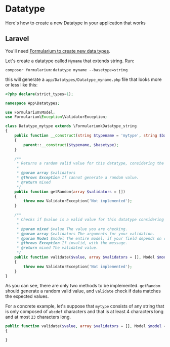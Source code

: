 # Datatype

Here's how to create a new Datatype in your application that works

## Laravel

You'll need [Formularium to create new data types](https://github.com/Corollarium/Formularium/).

Let's create a datatype called `Myname` that extends string. Run:

```
composer formularium:datatype myname --basetype=string
```

this will generate a `app/Datatypes/Datatype_myname.php` file that looks more or less like this:

```php
<?php declare(strict_types=1);

namespace App\Datatypes;

use Formularium\Model;
use Formularium\Exception\ValidatorException;

class Datatype_mytype extends \Formularium\Datatype_string
{
    public function __construct(string $typename = 'mytype', string $basetype = 'string')
    {
        parent::__construct($typename, $basetype);
    }

    /**
     * Returns a random valid value for this datatype, considering the validators
     *
     * @param array $validators
     * @throws Exception If cannot generate a random value.
     * @return mixed
     */
    public function getRandom(array $validators = [])
    {
        throw new ValidatorException('Not implemented');
    }

    /**
     * Checks if $value is a valid value for this datatype considering the validators.
     *
     * @param mixed $value The value you are checking.
     * @param array $validators The arguments for your validation.
     * @param Model $model The entire model, if your field depends on other things of the model. may be null.
     * @throws Exception If invalid, with the message.
     * @return mixed The validated value.
     */
    public function validate($value, array $validators = [], Model $model = null)
    {
        throw new ValidatorException('Not implemented');
    }
}
```

As you can see, there are only two methods to be implemented. `getRandom` should generate a random valid value, and `validate` check if data matches the expected values.

For a concrete example, let's suppose that `mytype` consists of any string that is only composed of `abcdef` characters and that is at least 4 characters long and at most `23` characters long.

```php
public function validate($value, array $validators = [], Model $model = null)
{

}
```
